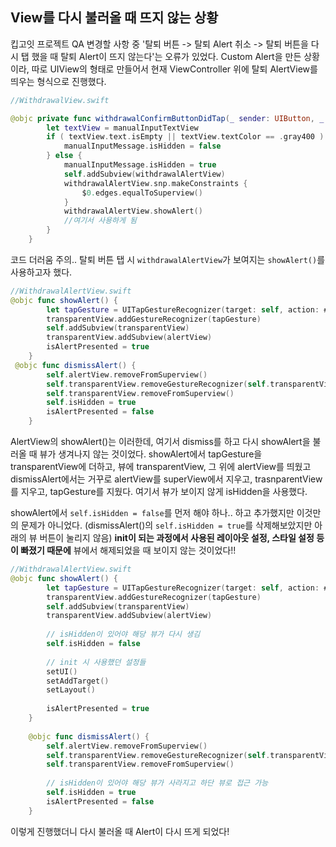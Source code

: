 ## View를 다시 불러올 때 뜨지 않는 상황
킵고잇 프로젝트 QA 변경할 사항 중 '탈퇴 버튼 -> 탈퇴 Alert 취소 -> 탈퇴 버튼을 다시 탭 했을 때 탈퇴 Alert이 뜨지 않는다'는 오류가 있었다.
Custom Alert을 만든 상황이라, 따로 UIView의 형태로 만들어서 현재 ViewController 위에 탈퇴 AlertView를 띄우는 형식으로 진행했다. 

```swift
//WithdrawalView.swift

@objc private func withdrawalConfirmButtonDidTap(_ sender: UIButton, _ textView: UITextView) {
        let textView = manualInputTextView
        if ( textView.text.isEmpty || textView.textColor == .gray400 ) && manualInputCheckBox.isSelected {
            manualInputMessage.isHidden = false
        } else {
            manualInputMessage.isHidden = true
            self.addSubview(withdrawalAlertView)
            withdrawalAlertView.snp.makeConstraints {
                $0.edges.equalToSuperview()
            }
            withdrawalAlertView.showAlert()
            //여기서 사용하게 됨
        }
    }
```
코드 더러움 주의..
탈퇴 버튼 탭 시 ```withdrawalAlertView```가 보여지는 ```showAlert()```를 사용하고자 했다.

```swift
//WithdrawalAlertView.swift
@objc func showAlert() {
        let tapGesture = UITapGestureRecognizer(target: self, action: #selector(dismissAlert))
        transparentView.addGestureRecognizer(tapGesture)
        self.addSubview(transparentView)
        transparentView.addSubview(alertView)
        isAlertPresented = true
    }
 @objc func dismissAlert() {
        self.alertView.removeFromSuperview()
        self.transparentView.removeGestureRecognizer(self.transparentView.gestureRecognizers!.first!)
        self.transparentView.removeFromSuperview()
        self.isHidden = true
        isAlertPresented = false
    }
```
AlertView의 showAlert()는 이러한데, 여기서 dismiss를 하고 다시 showAlert을 불러올 때 뷰가 생겨나지 않는 것이었다.
showAlert에서 tapGesture을 transparentView에 더하고, 뷰에 transparentView, 그 위에 alertView를 띄웠고
dismissAlert에서는 거꾸로 alertView를 superView에서 지우고, trasnparentView를 지우고, tapGesture를 지웠다. 
여기서 뷰가 보이지 않게 isHidden을 사용했다.

showAlert에서 ```self.isHidden = false```를 먼저 해야 하나.. 하고 추가했지만 이것만의 문제가 아니었다. (dismissAlert()의 ```self.isHidden = true```를 삭제해보았지만 아래의 뷰 버튼이 눌리지 않음) 
**init이 되는 과정에서 사용된 레이아웃 설정, 스타일 설정 등이 빠졌기 때문에** 뷰에서 해제되었을 때 보이지 않는 것이었다!!

```swift
//WithdrawalAlertView.swift
@objc func showAlert() {
        let tapGesture = UITapGestureRecognizer(target: self, action: #selector(dismissAlert))
        transparentView.addGestureRecognizer(tapGesture)
        self.addSubview(transparentView)
        transparentView.addSubview(alertView)
        
        // isHidden이 있어야 해당 뷰가 다시 생김
        self.isHidden = false
        
        // init 시 사용했던 설정들
        setUI()
        setAddTarget()
        setLayout()
        
        isAlertPresented = true
    }
    
    @objc func dismissAlert() {
        self.alertView.removeFromSuperview()
        self.transparentView.removeGestureRecognizer(self.transparentView.gestureRecognizers!.first!)
        self.transparentView.removeFromSuperview()
        
        // isHidden이 있어야 해당 뷰가 사라지고 하단 뷰로 접근 가능
        self.isHidden = true
        isAlertPresented = false
    }
```
이렇게 진행했더니 다시 불러올 때 Alert이 다시 뜨게 되었다!
